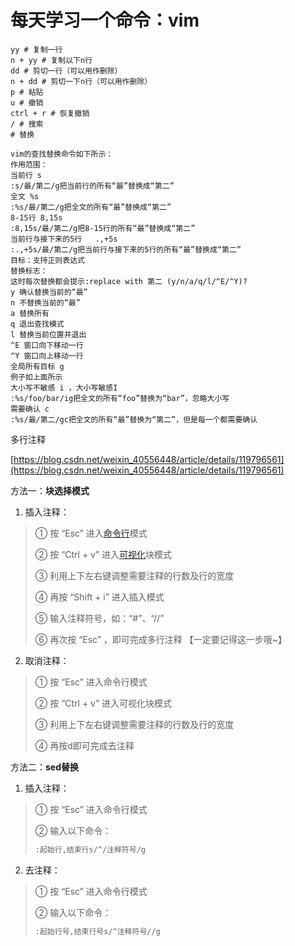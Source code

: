 # 每天学习一个命令：vim

```
yy # 复制一行
n + yy # 复制以下n行
dd # 剪切一行（可以用作删除）
n + dd # 剪切一下n行（可以用作删除）
p # 粘贴
u # 撤销
ctrl + r # 恢复撤销
/ # 搜索
# 替换

vim的查找替换命令如下所示：
作用范围：
当前行 s
:s/最/第二/g把当前行的所有“最”替换成“第二”
全文 %s
:%s/最/第二/g把全文的所有“最”替换成“第二”
8-15行 8,15s
:8,15s/最/第二/g把8-15行的所有“最”替换成“第二”
当前行与接下来的5行   .,+5s
:.,+5s/最/第二/g把当前行与接下来的5行的所有“最”替换成“第二”
目标：支持正则表达式
替换标志：
这时每次替换都会提示:replace with 第二 (y/n/a/q/l/^E/^Y)?
y 确认替换当前的“最”
n 不替换当前的“最”
a 替换所有
q 退出查找模式
l 替换当前位置并退出
^E 窗口向下移动一行
^Y 窗口向上移动一行
全局所有目标 g
例子如上面所示
大小写不敏感 i ，大小写敏感I
:%s/foo/bar/ig把全文的所有“foo”替换为“bar”，忽略大小写
需要确认 c
:%s/最/第二/gc把全文的所有“最”替换为“第二”，但是每一个都需要确认
```

多行注释

[https://blog.csdn.net/weixin_40556448/article/details/119796561](https://blog.csdn.net/weixin_40556448/article/details/119796561)

方法一：**块选择模式**

1. 插入注释：

> ① 按 “Esc” 进入[命令行](https://so.csdn.net/so/search?q=命令行&spm=1001.2101.3001.7020)模式
>
> ② 按 “Ctrl + v” 进入[可视化](https://so.csdn.net/so/search?q=可视化&spm=1001.2101.3001.7020)块模式
>
> ③ 利用上下左右键调整需要注释的行数及行的宽度
>
> ④ 再按 “Shift + i” 进入插入模式
>
> ⑤ 输入注释符号，如：“#”、“//”
>
> ⑥ 再次按 “Esc” ，即可完成多行注释 【一定要记得这一步哦~】

2. 取消注释：

> ① 按 “Esc” 进入命令行模式
>
> ② 按 “Ctrl + v” 进入可视化块模式
>
> ③ 利用上下左右键调整需要注释的行数及行的宽度
>
> ④ 再按d即可完成去注释

方法二：**sed替换**

1. 插入注释：

> ① 按 “Esc” 进入命令行模式
>
> ② 输入以下命令：
>
> ```bash
> :起始行,结束行s/^/注释符号/g
> ```

2. 去注释：

> ① 按 “Esc” 进入命令行模式
>
> ② 输入以下命令：
>
> ```bash
> :起始行号,结束行号s/^注释符号//g
> ```
